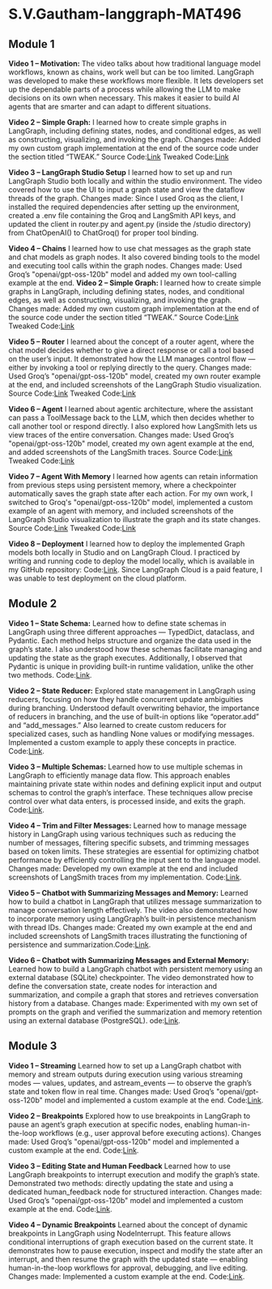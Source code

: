 # S.V.Gautham-langgraph-MAT496

## Module 1
**Video 1 – Motivation:**
The video talks about how traditional language model workflows, known as chains, work well but can be too limited. LangGraph was developed to make these workflows more flexible. It lets developers set up the dependable parts of a process while allowing the LLM to make decisions on its own when necessary. This makes it easier to build AI agents that are smarter and can adapt to different situations.

**Video 2 – Simple Graph:**
I learned how to create simple graphs in LangGraph, including defining states, nodes, and conditional edges, as well as constructing, visualizing, and invoking the graph.
Changes made: Added my own custom graph implementation at the end of the source code under the section titled “TWEAK.”
Source Code:[Link](https://github.com/SVGautham/S.V.Gautham-langgraph-MAT496/blob/main/Module%201/Original%20Source%20Code/simple-graph.ipynb) 
Tweaked Code:[Link](https://github.com/SVGautham/S.V.Gautham-langgraph-MAT496/blob/main/Module%201/simple_graph_final.ipynb)

**Video 3 – LangGraph Studio Setup**
I learned how to set up and run LangGraph Studio both locally and within the studio environment. The video covered how to use the UI to input a graph state and view the dataflow threads of the graph.
Changes made: Since I used Groq as the client, I installed the required dependencies after setting up the environment, created a .env file containing the Groq and LangSmith API keys, and updated the client in router.py and agent.py (inside the /studio directory) from ChatOpenAI() to ChatGroq() for proper tool binding.

**Video 4 – Chains**
I learned how to use chat messages as the graph state and chat models as graph nodes. It also covered binding tools to the model and executing tool calls within the graph nodes.
Changes made: Used Groq’s "openai/gpt-oss-120b" model and added my own tool-calling example at the end.
**Video 2 – Simple Graph:**
I learned how to create simple graphs in LangGraph, including defining states, nodes, and conditional edges, as well as constructing, visualizing, and invoking the graph.
Changes made: Added my own custom graph implementation at the end of the source code under the section titled “TWEAK.”
Source Code:[Link](https://github.com/SVGautham/S.V.Gautham-langgraph-MAT496/blob/main/Module%201/Original%20Source%20Code/chain.ipynb) 
Tweaked Code:[Link](https://github.com/SVGautham/S.V.Gautham-langgraph-MAT496/blob/main/Module%201/chain_final.ipynb)

**Video 5 – Router**
I learned about the concept of a router agent, where the chat model decides whether to give a direct response or call a tool based on the user’s input. It demonstrated how the LLM manages control flow — either by invoking a tool or replying directly to the query.
Changes made: Used Groq’s "openai/gpt-oss-120b" model, created my own router example at the end, and included screenshots of the LangGraph Studio visualization.
Source Code:[Link](https://github.com/SVGautham/S.V.Gautham-langgraph-MAT496/blob/main/Module%201/Original%20Source%20Code/router.ipynb) 
Tweaked Code:[Link](https://github.com/SVGautham/S.V.Gautham-langgraph-MAT496/blob/main/Module%201/router_final.ipynb)

**Video 6 – Agent**
I learned about agentic architecture, where the assistant can pass a ToolMessage back to the LLM, which then decides whether to call another tool or respond directly. I also explored how LangSmith lets us view traces of the entire conversation.
Changes made: Used Groq’s "openai/gpt-oss-120b" model, created my own agent example at the end, and added screenshots of the LangSmith traces.
Source Code:[Link](https://github.com/SVGautham/S.V.Gautham-langgraph-MAT496/blob/main/Module%201/Original%20Source%20Code/agent.ipynb) 
Tweaked Code:[Link](https://github.com/SVGautham/S.V.Gautham-langgraph-MAT496/blob/main/Module%201/agent_final.ipynb)

**Video 7 – Agent With Memory**
I learned how agents can retain information from previous steps using persistent memory, where a checkpointer automatically saves the graph state after each action. For my own work, I switched to Groq's "openai/gpt-oss-120b" model, implemented a custom example of an agent with memory, and included screenshots of the LangGraph Studio visualization to illustrate the graph and its state changes.
Source Code:[Link](https://github.com/SVGautham/S.V.Gautham-langgraph-MAT496/blob/main/Module%201/Original%20Source%20Code/agent-memory.ipynb) 
Tweaked Code:[Link](https://github.com/SVGautham/S.V.Gautham-langgraph-MAT496/blob/main/Module%201/agent_memory_final.ipynb)

**Video 8 – Deployment**
I learned how to deploy the implemented Graph models both locally in Studio and on LangGraph Cloud. I practiced by writing and running code to deploy the model locally, which is available in my GitHub repository: Code:[Link](https://github.com/SVGautham/S.V.Gautham-langgraph-MAT496/blob/main/Module%201/deployment.ipynb). Since LangGraph Cloud is a paid feature, I was unable to test deployment on the cloud platform.

## Module 2
**Video 1 – State Schema:**
Learned how to define state schemas in LangGraph using three different approaches — TypedDict, dataclass, and Pydantic. Each method helps structure and organize the data used in the graph’s state. I also understood how these schemas facilitate managing and updating the state as the graph executes. Additionally, I observed that Pydantic is unique in providing built-in runtime validation, unlike the other two methods. Code:[Link](https://github.com/SVGautham/S.V.Gautham-langgraph-MAT496/blob/main/Module%202/state_schema.ipynb).

**Video 2 – State Reducer:**
Explored state management in LangGraph using reducers, focusing on how they handle concurrent update ambiguities during branching. Understood default overwriting behavior, the importance of reducers in branching, and the use of built-in options like “operator.add” and “add_messages.” Also learned to create custom reducers for specialized cases, such as handling None values or modifying messages. Implemented a custom example to apply these concepts in practice. Code:[Link](https://github.com/SVGautham/S.V.Gautham-langgraph-MAT496/blob/main/Module%202/state_reducers.ipynb).

**Video 3 – Multiple Schemas:**
Learned how to use multiple schemas in LangGraph to efficiently manage data flow. This approach enables maintaining private state within nodes and defining explicit input and output schemas to control the graph’s interface. These techniques allow precise control over what data enters, is processed inside, and exits the graph.
 Code:[Link](https://github.com/SVGautham/S.V.Gautham-langgraph-MAT496/blob/main/Module%202/multiple_schemas.ipynb).

**Video 4 – Trim and Filter Messages:**
Learned how to manage message history in LangGraph using various techniques such as reducing the number of messages, filtering specific subsets, and trimming messages based on token limits. These strategies are essential for optimizing chatbot performance by efficiently controlling the input sent to the language model.
Changes made: Developed my own example at the end and included screenshots of LangSmith traces from my implementation.  Code:[Link](https://github.com/SVGautham/S.V.Gautham-langgraph-MAT496/blob/main/Module%202/trim_filter_messages.ipynb).

**Video 5 – Chatbot with Summarizing Messages and Memory:**
Learned how to build a chatbot in LangGraph that utilizes message summarization to manage conversation length effectively. The video also demonstrated how to incorporate memory using LangGraph’s built-in persistence mechanism with thread IDs.
Changes made: Created my own example at the end and included screenshots of LangSmith traces illustrating the functioning of persistence and summarization.Code:[Link](https://github.com/SVGautham/S.V.Gautham-langgraph-MAT496/blob/main/Module%202/chatbot_summarization.ipynb).

**Video 6 – Chatbot with Summarizing Messages and External Memory:**
Learned how to build a LangGraph chatbot with persistent memory using an external database (SQLite) checkpointer. The video demonstrated how to define the conversation state, create nodes for interaction and summarization, and compile a graph that stores and retrieves conversation history from a database.
Changes made: Experimented with my own set of prompts on the graph and verified the summarization and memory retention using an external database (PostgreSQL).
ode:[Link](https://github.com/SVGautham/S.V.Gautham-langgraph-MAT496/blob/main/Module%202/chatbot_external_memory.ipynb).

## Module 3
**Video 1 – Streaming**
Learned how to set up a LangGraph chatbot with memory and stream outputs during execution using various streaming modes — values, updates, and astream_events — to observe the graph’s state and token flow in real time.
Changes made: Used Groq’s "openai/gpt-oss-120b" model and implemented a custom example at the end. Code:[Link](https://github.com/SVGautham/S.V.Gautham-langgraph-MAT496/blob/main/Module%203/streaming-interruption.ipynb).

**Video 2 – Breakpoints**
Explored how to use breakpoints in LangGraph to pause an agent’s graph execution at specific nodes, enabling human-in-the-loop workflows (e.g., user approval before executing actions).
Changes made: Used Groq’s "openai/gpt-oss-120b" model and implemented a custom example at the end. Code:[Link](https://github.com/SVGautham/S.V.Gautham-langgraph-MAT496/tree/main/Module%203).

**Video 3 – Editing State and Human Feedback**
Learned how to use LangGraph breakpoints to interrupt execution and modify the graph’s state. Demonstrated two methods: directly updating the state and using a dedicated human_feedback node for structured interaction.
Changes made: Used Groq’s "openai/gpt-oss-120b" model and implemented a custom example at the end. Code:[Link](https://github.com/SVGautham/S.V.Gautham-langgraph-MAT496/blob/main/Module%203/edit-state-human-feedback.ipynb).

**Video 4 – Dynamic Breakpoints**
Learned about the concept of dynamic breakpoints in LangGraph using NodeInterrupt. This feature allows conditional interruptions of graph execution based on the current state. It demonstrates how to pause execution, inspect and modify the state after an interrupt, and then resume the graph with the updated state — enabling human-in-the-loop workflows for approval, debugging, and live editing. Changes made: Implemented a custom example at the end. Code:[Link](https://github.com/SVGautham/S.V.Gautham-langgraph-MAT496/blob/main/Module%203/dynamic-breakpoints.ipynb).
